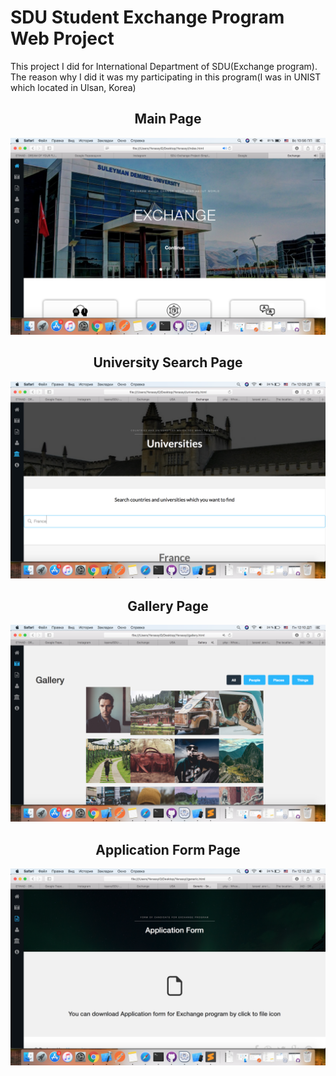 # SDU Student Exchange Program Web Project
This project I did for International Department of SDU(Exchange program). The reason why I did it was my participating in this program(I was in UNIST which located in Ulsan, Korea)
<h2>
<h2 align="center">Main Page</h2>
<p align="center">
<img src="images/123.png" width=600 />
</p>
<h2>
<h2 align="center">University Search Page</h2>
<p align="center">
<img src="U.png" width=600 />
</p>
<h2>
<h2 align="center">Gallery Page</h2>
<p align="center">
<img src="G.png" width=600 />
</p>
<h2>
<h2 align="center">Application Form Page</h2>
<p align="center">
<img src="A.png" width=600 />
</p>
<h2>
